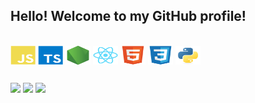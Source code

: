 
## Hello! Welcome to my GitHub profile!


<div style="display: inline_block"><br>
  <img align="center" height="30" width="40" src="https://raw.githubusercontent.com/devicons/devicon/master/icons/javascript/javascript-plain.svg">
  <img align="center" height="30" width="40" src="https://raw.githubusercontent.com/devicons/devicon/master/icons/typescript/typescript-plain.svg">
  <img align="center" height="30" width="40" src="https://raw.githubusercontent.com/devicons/devicon/6910f0503efdd315c8f9b858234310c06e04d9c0/icons/nodejs/nodejs-original.svg">
  <img align="center" height="30" width="40" src="https://raw.githubusercontent.com/devicons/devicon/master/icons/react/react-original.svg">
  <img align="center" height="30" width="40" src="https://raw.githubusercontent.com/devicons/devicon/master/icons/html5/html5-original.svg">
  <img align="center" height="30" width="40" src="https://raw.githubusercontent.com/devicons/devicon/master/icons/css3/css3-original.svg">
  <img align="center" height="30" width="40" src="https://raw.githubusercontent.com/devicons/devicon/master/icons/python/python-original.svg">
</div>

##
 
<div> 
  <a href="https://www.linkedin.com/in/renanmakoto" target="_blank"><img src="https://img.shields.io/badge/-LinkedIn-%230077B5?style=for-the-badge&logo=linkedin&logoColor=white" target="_blank"></a> 
  <a href = "mailto:contactrenanmakoto@gmail.com"><img src="https://img.shields.io/badge/-Gmail-%23333?style=for-the-badge&logo=gmail&logoColor=white" target="_blank"></a>
  <a href="https://renanmakoto.netlify.app" target="_blank"><img src="https://img.shields.io/badge/-Website-%2300ADA2?style=for-the-badge&logo=About.me&logoColor=white" target="_blank"></a>
</div>

<br>

<!--
[![Top Langs](https://github-readme-stats.vercel.app/api/top-langs/?username=renanmakoto&layout=donut)](https://github.com/renanmakoto/github-readme-stats)

![Top Langs](https://github-readme-stats.vercel.app/api/top-langs/?username=renanmakoto&layout=compact)

[![Top Langs](https://github-readme-stats.vercel.app/api/top-langs/?username=renanmakoto&layout=donut-vertical)](https://github.com/renanmakoto/github-readme-stats)
-->





